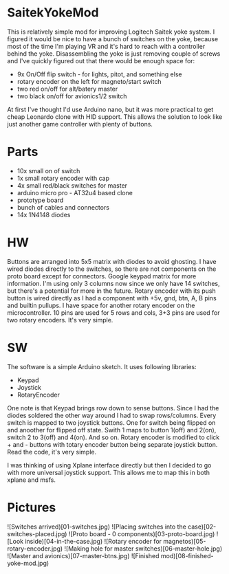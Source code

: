 # SaitekYokeMod
This is relatively simple mod for improving Logitech Saitek yoke system. I figured it would be nice to have a bunch of switches on the yoke, because most of the time I'm playing VR and it's hard to reach with a controller behind the yoke. 
Disassembling the yoke is just removing couple of screws and I've quickly figured out that there would be enough space for:
- 9x On/Off flip switch - for lights, pitot, and something else
- rotary encoder on the left for magneto/start switch
- two red on/off for alt/batery master
- two black on/off for avionics1/2 switch

At first I've thought I'd use Arduino nano, but it was more practical to get cheap Leonardo clone with HID support. This allows the solution to look like just another game controller with plenty of buttons.

# Parts
- 10x small on of switch
- 1x small rotary encoder with cap
- 4x small red/black switches for master
- arduino micro pro - AT32u4 based clone
- prototype board
- bunch of cables and connectors
- 14x 1N4148 diodes 

# HW 
Buttons are arranged into 5x5 matrix with diodes to avoid ghosting. I have wired diodes directly to the switches, so there are not components on the proto board except for connectors. Google keypad matrix for more information. I'm using only 3 columns now since we only have 14 switches, but there's a potential for more in the future. Rotary encoder with its push button is wired directly as I had a component with +5v, gnd, btn, A, B pins and builtin pullups. I have space for another rotary encoder on the microcontroller. 10 pins are used for 5 rows and cols, 3+3 pins are used for two rotary encoders. It's very simple.

# SW
The software is a simple Arduino sketch. It uses following libraries:
- Keypad
- Joystick
- RotaryEncoder 

One note is that Keypad brings row down to sense buttons. Since I had the diodes soldered the other way around I had to swap rows/columns. Every switch is mapped to two joystick buttons. One for switch being flipped on and anoother for flipped off state. Swith 1 maps to button 1(off) and 2(on), switch 2 to 3(off) and 4(on). And so on.
Rotary encoder is modified to click + and - buttons with totary encoder button being separate joystick button. Read the code, it's very simple.

I was thinking of using Xplane interface directly but then I decided to go with more universal joystick support. This allows me to map this in both xplane and msfs.

# Pictures
![Switches arrived)[01-switches.jpg)
![Placing switches into the case)[02-switches-placed.jpg)
![Proto board - 0 components)[03-proto-board.jpg)
![Look inside)[04-in-the-case.jpg)
![Rotary encoder for magnetos)[05-rotary-encoder.jpg)
![Making hole for master switches)[06-master-hole.jpg)
![Master and avionics)[07-master-btns.jpg)
![Finished mod)[08-finished-yoke-mod.jpg)
